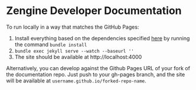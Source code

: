 Zengine Developer Documentation
==========
To run locally in a way that matches the GitHub Pages:

 1. Install everything based on the dependencies specified [here](https://pages.github.com/versions/) by running the command ``bundle install``
 2. ``bundle exec jekyll serve --watch --baseurl ''``
 3. The site should be available at http://localhost:4000

 Alternatively, you can develop against the Github Pages URL of your fork of the documentation repo. Just push to your gh-pages branch, and the site will be available at ``username.github.io/forked-repo-name``.
